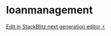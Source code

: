 # loanmanagement

[Edit in StackBlitz next generation editor ⚡️](https://stackblitz.com/~/github.com/fmay13/loanmanagement)